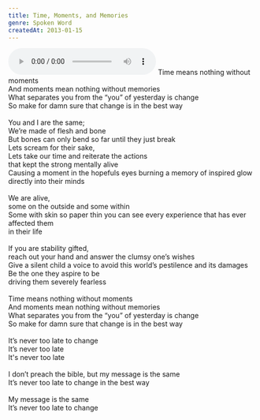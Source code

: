 ```yaml
---
title: Time, Moments, and Memories
genre: Spoken Word
createdAt: 2013-01-15
---
```

<audio controls class="mb-6">
  <source src="/songs/Time, Moments, and Memories.mp3" type="audio/mpeg">
</audio>
Time means nothing without moments<br>
And moments mean nothing without memories<br>
What separates you from the “you” of yesterday is change<br>
So make for damn sure that change is in the best way<br>
<br>
You and I are the same; <br>
We’re made of flesh and bone<br>
But bones can only bend so far until they just break<br>
Lets scream for their sake, <br>
Lets take our time and reiterate the actions<br>
that kept the strong mentally alive<br>
Causing a moment in the hopefuls eyes burning a memory of inspired glow<br>
directly into their minds<br>
<br>
We are alive,<br>
some on the outside and some within<br>
Some with skin so paper thin you can see every experience that has ever affected them<br>
in their life<br>
<br>
If you are stability gifted,<br> 
reach out your hand and answer the clumsy one’s wishes<br>
Give a silent child a voice to avoid this world’s pestilence and its damages<br>
Be the one they aspire to be<br>
driving them severely fearless<br>
<br>
Time means nothing without moments<br>
And moments mean nothing without memories<br>
What separates you from the “you” of yesterday is change<br>
So make for damn sure that change is in the best way<br>
<br>
It’s never too late to change<br>
It’s never too late<br>
It's never too late<br>
<br>
I don’t preach the bible, but my message is the same<br>
It’s never too late to change in the best way<br>
<br>
My message is the same<br>
It’s never too late to change<br>
